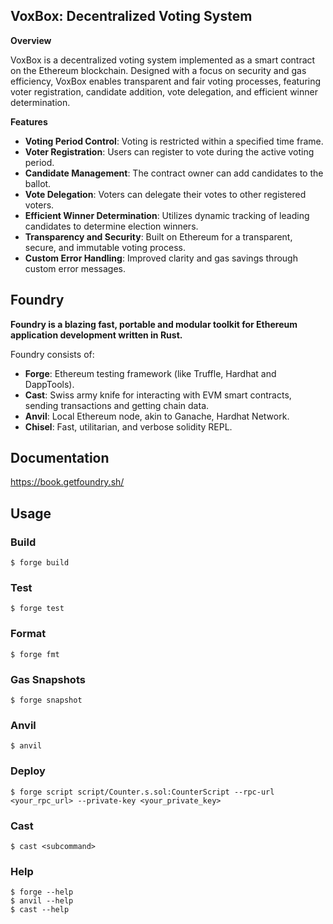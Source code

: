 ## VoxBox: Decentralized Voting System

**Overview**

VoxBox is a decentralized voting system implemented as a smart contract on the Ethereum blockchain. Designed with a focus on security and gas efficiency, VoxBox enables transparent and fair voting processes, featuring voter registration, candidate addition, vote delegation, and efficient winner determination.

**Features**

-  **Voting Period Control**: Voting is restricted within a specified time frame.
-  **Voter Registration**: Users can register to vote during the active voting period.
-  **Candidate Management**: The contract owner can add candidates to the ballot.
-  **Vote Delegation**: Voters can delegate their votes to other registered voters.
-  **Efficient Winner Determination**: Utilizes dynamic tracking of leading candidates to determine election winners.
-  **Transparency and Security**: Built on Ethereum for a transparent, secure, and immutable voting process.
-  **Custom Error Handling**: Improved clarity and gas savings through custom error messages.




## Foundry

**Foundry is a blazing fast, portable and modular toolkit for Ethereum application development written in Rust.**

Foundry consists of:

-   **Forge**: Ethereum testing framework (like Truffle, Hardhat and DappTools).
-   **Cast**: Swiss army knife for interacting with EVM smart contracts, sending transactions and getting chain data.
-   **Anvil**: Local Ethereum node, akin to Ganache, Hardhat Network.
-   **Chisel**: Fast, utilitarian, and verbose solidity REPL.

## Documentation

https://book.getfoundry.sh/

## Usage

### Build

```shell
$ forge build
```

### Test

```shell
$ forge test
```

### Format

```shell
$ forge fmt
```

### Gas Snapshots

```shell
$ forge snapshot
```

### Anvil

```shell
$ anvil
```

### Deploy

```shell
$ forge script script/Counter.s.sol:CounterScript --rpc-url <your_rpc_url> --private-key <your_private_key>
```

### Cast

```shell
$ cast <subcommand>
```

### Help

```shell
$ forge --help
$ anvil --help
$ cast --help
```
